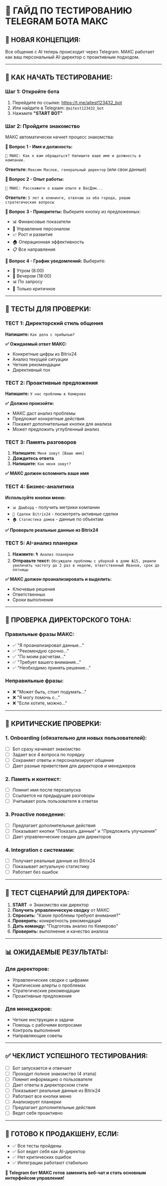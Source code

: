 # 📱 **ГАЙД ПО ТЕСТИРОВАНИЮ TELEGRAM БОТА МАКС**

## 🎯 **НОВАЯ КОНЦЕПЦИЯ:**
Все общение с AI теперь происходит через Telegram. МАКС работает как ваш персональный AI-директор с проактивным подходом.

---

## 🚀 **КАК НАЧАТЬ ТЕСТИРОВАНИЕ:**

### **Шаг 1: Откройте бота**
1. Перейдите по ссылке: https://t.me/aitest123432_bot
2. Или найдите в Telegram: `@aitest123432_bot`
3. Нажмите **"START BOT"**

### **Шаг 2: Пройдите знакомство**
МАКС автоматически начнет процесс знакомства:

**🔹 Вопрос 1 - Имя и должность:**
```
🤖 МАКС: Как к вам обращаться? Напишите ваше имя и должность в компании.
```
**Ответьте:** `Максим Маслов, генеральный директор` (или свои данные)

**🔹 Вопрос 2 - Опыт работы:**
```
🤖 МАКС: Расскажите о вашем опыте в ВасДом...
```
**Ответьте:** `5 лет в клининге, отвечаю за оба города, решаю стратегические вопросы`

**🔹 Вопрос 3 - Приоритеты:**
Выберите кнопку из предложенных:
- 📊 Финансовые показатели
- 👥 Управление персоналом  
- 📈 Рост и развитие
- 🏠 Операционная эффективность
- 📋 Все направления

**🔹 Вопрос 4 - График уведомлений:**
Выберите:
- 🌅 Утром (8:00)
- 🌇 Вечером (18:00)
- 📊 По запросу
- 🚨 Только критичное

---

## 🧪 **ТЕСТЫ ДЛЯ ПРОВЕРКИ:**

### **ТЕСТ 1: Директорский стиль общения**
**Напишите:** `Как дела с прибылью?`

**✅ Ожидаемый ответ МАКС:**
- Конкретные цифры из Bitrix24
- Анализ текущей ситуации
- Четкие рекомендации
- Директивный тон

### **ТЕСТ 2: Проактивные предложения**  
**Напишите:** `У нас проблемы в Кемерово`

**✅ Должно произойти:**
- МАКС даст анализ проблемы
- Предложит конкретные действия
- Покажет дополнительные кнопки для анализа
- Может предложить углубленный анализ

### **ТЕСТ 3: Память разговоров**
1. **Напишите:** `Меня зовут [Ваше имя]`
2. **Дождитесь ответа**
3. **Напишите:** `Как меня зовут?`

**✅ МАКС должен вспомнить ваше имя**

### **ТЕСТ 4: Бизнес-аналитика**
**Используйте кнопки меню:**
- `📊 Дашборд` - получить метрики компании
- `💼 Сделки Bitrix24` - посмотреть активные сделки
- `🏠 Статистика домов` - данные по объектам

**✅ Проверьте реальные данные из Bitrix24**

### **ТЕСТ 5: AI-анализ планерки**
1. **Нажмите:** `🎙️ Анализ планерки`
2. **Отправьте текст:** `Обсуждали проблемы с уборкой в доме №15, решили увеличить частоту до 2 раз в неделю, ответственный Иванов, срок до пятницы`

**✅ МАКС должен проанализировать и выделить:**
- Ключевые решения
- Ответственных
- Сроки выполнения

---

## 🎯 **ПРОВЕРКА ДИРЕКТОРСКОГО ТОНА:**

### **Правильные фразы МАКС:**
- ✅ "Я проанализировал данные..."
- ✅ "Рекомендую срочно..."  
- ✅ "По моим расчетам..."
- ✅ "Требует вашего внимания..."
- ✅ "Необходимо принять решение..."

### **Неправильные фразы:**
- ❌ "Может быть, стоит подумать..."
- ❌ "Я могу помочь с..."
- ❌ "Если хотите, можно..."

---

## 🚨 **КРИТИЧЕСКИЕ ПРОВЕРКИ:**

### **1. Onboarding (обязательно для новых пользователей):**
- [ ] Бот сразу начинает знакомство
- [ ] Задает все 4 вопроса по порядку
- [ ] Сохраняет ответы и персонализирует общение
- [ ] Дает разные приветствия для директоров и менеджеров

### **2. Память и контекст:**
- [ ] Помнит имя после перезапуска
- [ ] Ссылается на предыдущие разговоры
- [ ] Учитывает роль пользователя в ответах

### **3. Proactive поведение:**
- [ ] Предлагает дополнительные действия
- [ ] Показывает кнопки "Показать данные" и "Предложить улучшения"
- [ ] Дает управленческие сводки для директоров

### **4. Integration с системами:**
- [ ] Получает реальные данные из Bitrix24
- [ ] Показывает актуальную статистику
- [ ] Работает без ошибок

---

## 🔄 **ТЕСТ СЦЕНАРИЙ ДЛЯ ДИРЕКТОРА:**

1. **START** → Знакомство как директор
2. **Получить управленческую сводку** от МАКС
3. **Спросить:** "Какие проблемы требуют внимания?"
4. **Проверить:** конкретность рекомендаций
5. **Дать команду:** "Подготовь анализ по Кемерово"
6. **Проверить:** выполнение и качество анализа

---

## 📊 **ОЖИДАЕМЫЕ РЕЗУЛЬТАТЫ:**

### **Для директоров:**
- Управленческие сводки с цифрами
- Критические алерты о проблемах  
- Стратегические рекомендации
- Проактивные предложения

### **Для менеджеров:**
- Четкие инструкции и задачи
- Помощь с рабочими вопросами
- Контроль выполнения
- Направляющие советы

---

## ✅ **ЧЕКЛИСТ УСПЕШНОГО ТЕСТИРОВАНИЯ:**

- [ ] Бот запускается и отвечает
- [ ] Проходит полное знакомство (4 этапа)
- [ ] Помнит информацию о пользователе
- [ ] Дает ответы в директорском стиле
- [ ] Показывает реальные данные из Bitrix24
- [ ] Работают все кнопки меню
- [ ] Анализирует планерки
- [ ] Предлагает дополнительные действия
- [ ] Ведет себя проактивно

---

## 🎉 **ГОТОВО К ПРОДАКШЕНУ, ЕСЛИ:**
- ✅ Все тесты пройдены
- ✅ Бот ведет себя как AI-директор
- ✅ Нет критических ошибок
- ✅ Интеграции работают стабильно

**🚀 Telegram бот МАКС готов заменить веб-чат и стать основным интерфейсом управления!**